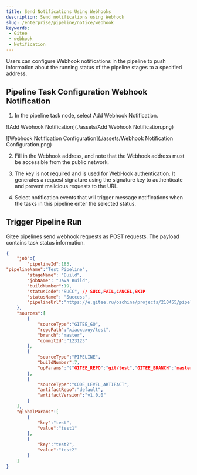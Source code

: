 ```yaml
---
title: Send Notifications Using Webhooks
description: Send notifications using Webhook
slug: /enterprise/pipeline/notice/webhook
keywords:
 - Gitee
 - webhook
 - Notification
---
```


Users can configure Webhook notifications in the pipeline to push information about the running status of the pipeline stages to a specified address.

## Pipeline Task Configuration Webhook Notification

1. In the pipeline task node, select Add Webhook Notification.

![Add Webhook Notification](./assets/Add Webhook Notification.png)

![Webhook Notification Configuration](./assets/Webhook Notification Configuration.png)

2. Fill in the Webhook address, and note that the Webhook address must be accessible from the public network.

3. The key is not required and is used for WebHook authentication. It generates a request signature using the signature key to authenticate and prevent malicious requests to the URL.

4. Select notification events that will trigger message notifications when the tasks in this pipeline enter the selected status.

## Trigger Pipeline Run

Gitee pipelines send webhook requests as POST requests. The payload contains task status information.

```json
{
    "job":{
        "pipelineId":183,
"pipelineName":"Test Pipeline",
        "stageName": "Build",
        "jobName": "Java Build",
        "buildNumber":19,
        "statusCode":"SUCC", // SUCC,FAIL,CANCEL,SKIP
        "statusName": "Success",
        "pipelineUrl":"https://e.gitee.ru/oschina/projects/210455/pipelines/255039/history/426411/stages/741137/jobs/1018636?buildNumber=2"
    },
    "sources":[
        {
            "sourceType":"GITEE_GO",
            "repoPath":"xiaoxuxuy/test",
            "branch":"master",
            "commitId":"123123"
        },
        {
            "sourceType":"PIPELINE",
            "buildNumber":7,
            "upParams":"{"GITEE_REPO":"git/test","GITEE_BRANCH":"master1","GITEE_COMMIT":"c2a64f66a9536200f9dc464427e793c3444b1113b"}"
        },
        {
            "sourceType":"CODE_LEVEL_ARTIFACT",
            "artifactRepo":"default",
            "artifactVersion":"v1.0.0"
        }
    ],
    "globalParams":[
        {
            "key":"test",
            "value":"test1"
        },
        {
            "key":"test2",
            "value":"test2"
        }
    ]
}
```